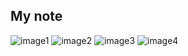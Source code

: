 ## My note
![image1](https://github.com/Rowing0914/Review_Reinforcement_Learning/blob/master/review_ucl_rl/Lec08_Integrating_Learning_Planning/images/1.JPG)
![image2](https://github.com/Rowing0914/Review_Reinforcement_Learning/blob/master/review_ucl_rl/Lec08_Integrating_Learning_Planning/images/2.JPG)
![image3](https://github.com/Rowing0914/Review_Reinforcement_Learning/blob/master/review_ucl_rl/Lec08_Integrating_Learning_Planning/images/3.JPG)
![image4](https://github.com/Rowing0914/Review_Reinforcement_Learning/blob/master/review_ucl_rl/Lec08_Integrating_Learning_Planning/images/4.JPG)